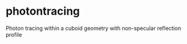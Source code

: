 photontracing
=============

Photon tracing within a cuboid geometry with non-specular reflection profile
